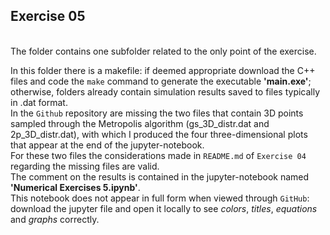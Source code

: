 ## Exercise 05

<br>
The folder contains one subfolder related to the only point of the exercise.<br>

In this folder there is a makefile: if deemed appropriate download the C++ files
and code the `make` command to generate the executable <strong>'main.exe'</strong>; otherwise,
folders already contain simulation results saved to files typically in .dat format.<br>
In the `Github` repository are missing the two files that contain 3D points sampled through the Metropolis 
algorithm (gs_3D_distr.dat and 2p_3D_distr.dat), with which I produced the four three-dimensional plots that appear at the end of the jupyter-notebook. <br>
For these two files the considerations made in `README.md` of `Exercise 04` regarding the missing files are valid. <br>
The comment on the results is contained in the jupyter-notebook named <strong>'Numerical Exercises 5.ipynb'</strong>.<br>
This notebook does not appear in full form when viewed through `GitHub`: download the jupyter file and
open it locally to see <em>colors</em>, <em>titles</em>, <em>equations</em> and <em>graphs</em> correctly.
